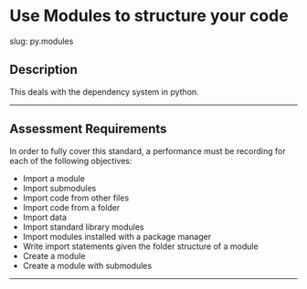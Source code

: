 # Use Modules to structure your code

slug: py.modules

## Description
This deals with the dependency system in python.

---
## Assessment Requirements
In order to fully cover this standard, a performance must be recording for each of the following objectives:

- Import a module
- Import submodules
- Import code from other files
- Import code from a folder
- Import data
- Import standard library modules
- Import modules installed with a package manager
- Write import statements given the folder structure of a module
- Create a module
- Create a module with submodules


---
